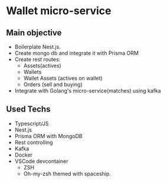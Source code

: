 # Wallet micro-service

## Main objective
- Boilerplate Nest.js.
- Create mongo db and integrate it with Prisma ORM
- Create rest routes:
  - Assets(actives)
  - Wallets
  - Wallet Assets (actives on wallet)
  - Orders (sell and buying)
- Integrate with Golang's micro-service(matches) using kafka

## Used Techs
- Typescript/JS
- Nest.js
- Prisma ORM with MongoDB
- Rest controlling
- Kafka
- Docker
- VSCode devcontainer
  - ZSH
  - Oh-my-zsh themed with spaceship.
